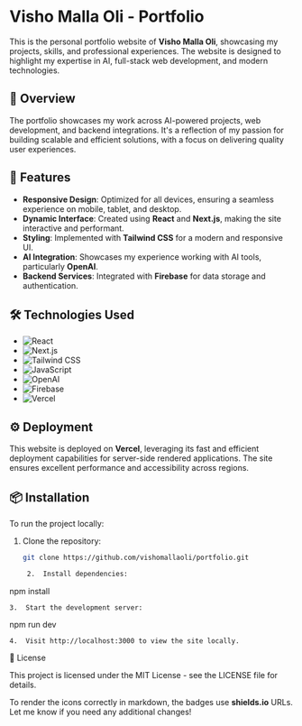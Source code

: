 # Visho Malla Oli - Portfolio

This is the personal portfolio website of **Visho Malla Oli**, showcasing my projects, skills, and professional experiences. The website is designed to highlight my expertise in AI, full-stack web development, and modern technologies.

## 🚀 Overview

The portfolio showcases my work across AI-powered projects, web development, and backend integrations. It's a reflection of my passion for building scalable and efficient solutions, with a focus on delivering quality user experiences.

## 🌟 Features

- **Responsive Design**: Optimized for all devices, ensuring a seamless experience on mobile, tablet, and desktop.
- **Dynamic Interface**: Created using **React** and **Next.js**, making the site interactive and performant.
- **Styling**: Implemented with **Tailwind CSS** for a modern and responsive UI.
- **AI Integration**: Showcases my experience working with AI tools, particularly **OpenAI**.
- **Backend Services**: Integrated with **Firebase** for data storage and authentication.

## 🛠️ Technologies Used

- ![React](https://img.shields.io/badge/-React-61DAFB?logo=react&logoColor=white&style=flat-square)
- ![Next.js](https://img.shields.io/badge/-Next.js-000000?logo=next.js&logoColor=white&style=flat-square)
- ![Tailwind CSS](https://img.shields.io/badge/-Tailwind%20CSS-38B2AC?logo=tailwind-css&logoColor=white&style=flat-square)
- ![JavaScript](https://img.shields.io/badge/-JavaScript-F7DF1E?logo=javascript&logoColor=black&style=flat-square)
- ![OpenAI](https://img.shields.io/badge/-OpenAI-412991?logo=openai&logoColor=white&style=flat-square)
- ![Firebase](https://img.shields.io/badge/-Firebase-FFCA28?logo=firebase&logoColor=black&style=flat-square)
- ![Vercel](https://img.shields.io/badge/-Vercel-000000?logo=vercel&logoColor=white&style=flat-square)

## ⚙️ Deployment

This website is deployed on **Vercel**, leveraging its fast and efficient deployment capabilities for server-side rendered applications. The site ensures excellent performance and accessibility across regions.

## 📦 Installation

To run the project locally:

1. Clone the repository:
   ```bash
   git clone https://github.com/vishomallaoli/portfolio.git

	2.	Install dependencies:

npm install


	3.	Start the development server:

npm run dev


	4.	Visit http://localhost:3000 to view the site locally.

📄 License

This project is licensed under the MIT License - see the LICENSE file for details.

To render the icons correctly in markdown, the badges use **shields.io** URLs. Let me know if you need any additional changes!
